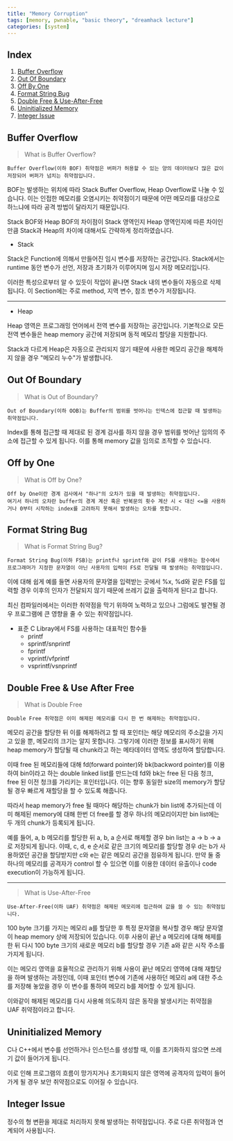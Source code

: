 ```yaml
---
title: "Memory Corruption"
tags: [memory, pwnable, "basic theory", "dreamhack lecture"]
categories: [system]
---
```


Index
-----

1. [Buffer Overflow](#buffer-overflow)
2. [Out Of Boundary](#out-of-boundary)
3. [Off By One](#off-by-one)
4. [Format String Bug](#format-string-bug)
5. [Double Free & Use-After-Free](#double-free--use-after-free)
6. [Uninitialized Memory](#uninitialized-memory)
7. [Integer Issue](#integer-issue)



## Buffer Overflow

> What is Buffer Overflow?
```
Buffer Overflow(이하 BOF) 취약점은 버퍼가 허용할 수 있는 양의 데이터보다 많은 값이 저장되어 버퍼가 넘치는 취약점입니다.
```

BOF는 발생하는 위치에 따라 Stack Buffer Overflow, Heap Overflow로 나눌 수 있습니다. 이는 인접한 메모리를 오염시키는 취약점이기 때문에 어떤 메모리를 대상으로 하느냐에 따라 공격 방법이 달라지기 때문입니다.

Stack BOF와 Heap BOF의 차이점이 Stack 영역인지 Heap 영역인지에 따른 차이인만큼 Stack과 Heap의 차이에 대해서도 간략하게 정리하였습니다.

- Stack

Stack은 Function에 의해서 만들어진 임시 변수를 저장하는 공간입니다. Stack에서는 runtime 동안 변수가 선언, 저장과 초기화가 이루어지며 임시 저장 메모리입니다.

이러한 특성으로부터 알 수 있듯이 작업이 끝나면 Stack 내의 변수들이 자동으로 삭제됩니다. 이 Section에는 주로 method, 지역 변수, 참조 변수가 저장됩니다.

* * *

- Heap

Heap 영역은 프로그래밍 언어에서 전역 변수를 저장하는 공간입니다. 기본적으로 모든 전역 변수들은 heap memory 공간에 저장되며 동적 메모리 할당을 지원합니다.

Stack과 다르게 Heap은 자동으로 관리되지 않기 때문에 사용한 메모리 공간을 해제하지 않을 경우 "메모리 누수"가 발생합니다.

## Out Of Boundary

> What is Out of Boundary?
```
Out of Boundary(이하 OOB)는 Buffer의 범위를 벗어나는 인덱스에 접근할 때 발생하는 취약점입니다.
```

Index를 통해 접근할 때 제대로 된 경계 검사를 하지 않을 경우 범위를 벗어난 임의의 주소에 접근할 수 있게 됩니다. 이를 통해 memory 값을 임의로 조작할 수 있습니다.

## Off by One

> What is Off by One?
```
Off by One이란 경계 검사에서 "하나"의 오차가 있을 때 발생하는 취약점입니다.
여기서 하나의 오차란 buffer의 경계 계산 혹은 반복문의 횟수 계산 시 < 대신 <=을 사용하거나 0부터 시작하는 index를 고려하지 못해서 발생하는 오차를 뜻합니다.
```

## Format String Bug

> What is Format String Bug?
```
Format String Bug(이하 FSB)는 printf나 sprintf와 같이 FS를 사용하는 함수에서 프로그래머가 지정한 문자열이 아닌 사용자의 입력이 FS로 전달될 때 발생하는 취약점입니다.
```

이에 대해 쉽게 예를 들면 사용자의 문자열을 입력받는 곳에서 %x, %d와 같은 FS를 입력할 경우 이후의 인자가 전달되지 않기 때문에 쓰레기 값을 출력하게 된다고 합니다.

최신 컴파일러에서는 이러한 취약점을 막기 위하여 노력하고 있으나 그럼에도 발견될 경우 프로그램에 큰 영향을 줄 수 있는 취약점입니다.

- 표준 C Libray에서 FS를 사용하는 대표적인 함수들
	- printf
	- sprintf/snprintf
	- fprintf
	- vprintf/vfprintf
	- vsprintf/vsnprintf

## Double Free & Use After Free

> What is Double Free
```
Double Free 취약점은 이미 해제된 메모리를 다시 한 번 해제하는 취약점입니다.
```

메모리 공간을 할당한 뒤 이를 해제하려고 할 때 포인터는 해당 메모리의 주소값을 가지고 있을 뿐, 메모리의 크기는 알지 못합니다. 그렇기에 이러한 정보를 표시하기 위해 heap memory가 할당될 때 chunk라고 하는 메타데이터 영역도 생성하여 할당합니다.

이때 free 된 메모리들에 대해 fd(forward pointer)와 bk(backword pointer)를 이용하여 bin이라고 하는 double linked list를 만드는데 fd와 bk는 free 된 다음 청크, free 된 이전 청크를 가리키는 포인터입니다. 이는 향후 동일한 size의 memory가 할당될 경우 빠르게 재할당을 할 수 있도록 해줍니다.

따라서 heap memory가 free 될 때마다 해당하는 chunk가 bin list에 추가되는데 이미 해제된 memory에 대해 한번 더 free를 할 경우 하나의 메모리이지만 bin list에는 두 개의 chunk가 등록되게 됩니다. 

예를 들어, a, b 메모리를 할당한 뒤 a, b, a 순서로 해제할 경우 bin list는 a -> b -> a로 저장되게 됩니다. 이때, c, d, e 순서로 같은 크기의 메모리를 할당할 경우 d는 b가 사용하였던 공간을 할당받지만 c와 e는 같은 메모리 공간을 점유하게 됩니다. 만약 둘 중 하나의 메모리를 공격자가 control 할 수 있으면 이를 이용한 데이터 유출이나 code execution이 가능하게 됩니다.

* * *

> What is Use-After-Free
```
Use-After-Free(이하 UAF) 취약점은 해제된 메모리에 접근하여 값을 쓸 수 있는 취약점입니다.
```

100 byte 크기를 가지는 메모리 a를 할당한 후 특정 문자열을 복사할 경우 해당 문자열이 heap memory 상에 저장되어 있습니다. 이후 사용이 끝난 a 메모리에 대해 해제를 한 뒤 다시 100 byte 크기의 새로운 메모리 b를 할당할 경우 기존 a와 같은 시작 주소를 가지게 됩니다.

이는 메모리 영역을 효율적으로 관리하기 위해 사용이 끝난 메모리 영역에 대해 재할당을 하며 발생하는 과정인데, 이때 포인터 변수에 기존에 사용하던 메모리 a에 대한 주소를 저장해 놓았을 경우 이 변수를 통하여 메모리 b를 제어할 수 있게 됩니다.

이와같이 해제된 메모리를 다시 사용해 의도하지 않은 동작을 발생시키는 취약점을 UAF 취약점이라고 합니다.

## Uninitialized Memory

C나 C++에서 변수를 선언하거나 인스턴스를 생성할 때, 이를 초기화하지 않으면 쓰레기 값이 들어가게 됩니다.

이로 인해 프로그램의 흐름이 망가지거나 초기화되지 않은 영역에 공격자의 입력이 들어가게 될 경우 보안 취약점으로도 이어질 수 있습니다.

## Integer Issue

정수의 형 변환을 제대로 처리하지 못해 발생하는 취약점입니다. 주로 다른 취약점과 연계되어 사용됩니다.
